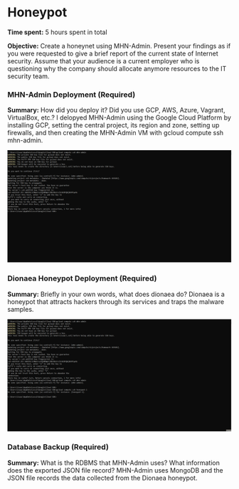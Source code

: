 # Honeypot
**Time spent:** 5 hours spent in total

**Objective:** Create a honeynet using MHN-Admin. Present your findings as if you were requested to give a brief report of the current state of Internet security. Assume that your audience is a current employer who is questioning why the company should allocate anymore resources to the IT security team.

### MHN-Admin Deployment (Required)

**Summary:** How did you deploy it? Did you use GCP, AWS, Azure, Vagrant, VirtualBox, etc.?
I delopyed MHN-Admin using the Google Cloud Platform by installing GCP, setting the central project, its region and zone, setting up firewalls, and then creating the MHN-Admin VM with gcloud compute ssh mhn-admin.

<img src="mhn-admin.gif">

### Dionaea Honeypot Deployment (Required)

**Summary:** Briefly in your own words, what does dionaea do?
Dionaea is a honeypot that attracts hackers through its services and traps the malware samples.

<img src="dionaea-honeypot.gif">

### Database Backup (Required) 

**Summary:** What is the RDBMS that MHN-Admin uses? What information does the exported JSON file record?
MHN-Admin uses MongoDB and the JSON file records the data collected from the Dionaea honeypot.


